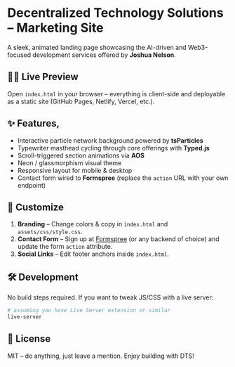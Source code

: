 
# Decentralized Technology Solutions – Marketing Site

A sleek, animated landing page showcasing the AI-driven and Web3-focused development services offered by **Joshua Nelson**.

## 🧑‍💻 Live Preview
Open `index.html` in your browser – everything is client-side and deployable as a static site (GitHub Pages, Netlify, Vercel, etc.).

## ✨ Features,

- Interactive particle network background powered by **tsParticles**
- Typewriter masthead cycling through core offerings with **Typed.js**
- Scroll-triggered section animations via **AOS**
- Neon / glassmorphism visual theme
- Responsive layout for mobile & desktop
- Contact form wired to **Formspree** (replace the `action` URL with your own endpoint)

## 🔧 Customize

1. **Branding** – Change colors & copy in `index.html` and `assets/css/style.css`.
2. **Contact Form** – Sign up at [Formspree](https://formspree.io/) (or any backend of choice) and update the form `action` attribute.
3. **Social Links** – Edit footer anchors inside `index.html`.

## 🛠️ Development
No build steps required. If you want to tweak JS/CSS with a live server:

```bash
# assuming you have Live Server extension or similar
live-server
```

## 📄 License
MIT – do anything, just leave a mention. Enjoy building with DTS!
